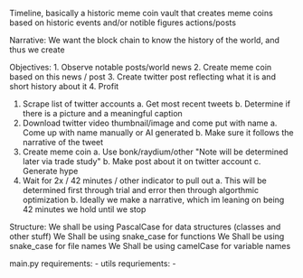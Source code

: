 Timeline, basically a historic meme coin vault that creates meme coins based on historic events 
and/or notible figures actions/posts

Narrative: We want the block chain to know the history of the world, and thus we create

Objectives:
    1. Observe notable posts/world news
    2. Create meme coin based on this news / post
    3. Create twitter post reflecting what it is and short history about it 
    4. Profit

1. Scrape list of twitter accounts
    a. Get most recent tweets
    b. Determine if there is a picture and a meaningful caption
2. Download twitter video thumbnail/image and come put with name
    a. Come up with name manually or AI generated
    b. Make sure it follows the narrative of the tweet
3. Create meme coin 
    a. Use bonk/raydium/other "Note will be determined later via trade study"
    b. Make post about it on twitter account 
    c. Generate hype
4. Wait for 2x / 42 minutes / other indicator to pull out
    a. This will be determined first through trial and error then through algorthmic optimization
    b. Ideally we make a narrative, which im leaning on being 42 minutes we hold until we stop



Structure:
We shall be using PascalCase for data structures (classes and other stuff)
We Shall be using snake_case for functions 
We Shall be using snake_case for file names
We Shall be using camelCase for variable names

main.py requirements:
    - 
utils requriements: 
    - 
